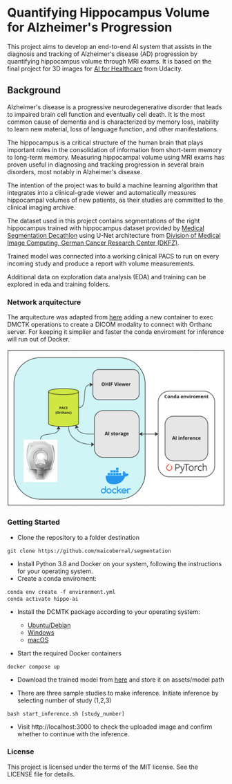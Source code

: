 # Quantifying Hippocampus Volume for Alzheimer's Progression

This project aims to develop an end-to-end AI system that assists in the diagnosis and tracking of Alzheimer's disease (AD) progression by quantifying hippocampus volume through MRI exams. It is based on the final project for 3D images for [AI for Healthcare](https://www.udacity.com/course/ai-for-healthcare-nanodegree--nd320) from Udacity. 

## Background
Alzheimer's disease is a progressive neurodegenerative disorder that leads to impaired brain cell function and eventually cell death. It is the most common cause of dementia and is characterized by memory loss, inability to learn new material, loss of language function, and other manifestations.

The hippocampus is a critical structure of the human brain that plays important roles in the consolidation of information from short-term memory to long-term memory. Measuring hippocampal volume using MRI exams has proven useful in diagnosing and tracking progression in several brain disorders, most notably in Alzheimer's disease.

The intention of the project was to build a machine learning algorithm that integrates into a clinical-grade viewer and automatically measures hippocampal volumes of new patients, as their studies are committed to the clinical imaging archive.

The dataset used in this project contains segmentations of the right hippocampus trained with hippocampus dataset provided by [Medical Segmentation Decathlon](http://medicaldecathlon.com/) using U-Net architecture from [Division of Medical Image Computing, German Cancer Research Center (DKFZ)](https://github.com/MIC-DKFZ). 

Trained model was connected into a working clinical PACS to run on every incoming study and produce a report with volume measurements.

Additional data on exploration data analysis (EDA) and training can be explored in eda and training folders. 

### Network arquitecture
The arquitecture was adapted from [here](https://github.com/qureai/ohif-docker-compose) adding a new container to exec DMCTK operations to create a DICOM modality to connect with Orthanc server. 
For keeping it simplier and faster the conda enviroment for inference will run out of Docker.

![](./config/arquitecture.png)


### Getting Started
- Clone the repository to a folder destination
```
git clone https://github.com/maicobernal/segmentation
```
- Install Python 3.8 and Docker on your system, following the instructions for your operating system.
- Create a conda enviroment:
```
conda env create -f environment.yml
conda activate hippo-ai
```

- Install the DCMTK package according to your operating system:
    - [Ubuntu/Debian](https://packages.debian.org/sid/dcmtk)
    - [Windows](https://support.dcmtk.org/redmine/projects/dcmtk)
    - [macOS](https://formulae.brew.sh/formula/dcmtk)

- Start the required Docker containers
```
docker compose up
```
- Download the trained model from [here](https://drive.google.com/file/d/1BXn0XZGHfzD7M0F9Rl0lC5bAvpNFiuxV/view?usp=sharing) and store it on assets/model path

- There are three sample studies to make inference. Initiate inference by selecting number of study (1,2,3)
```
bash start_inference.sh [study_number]
```

- Visit http://localhost:3000 to check the uploaded image and confirm whether to continue with the inference.

### License
This project is licensed under the terms of the MIT license. See the LICENSE file for details.